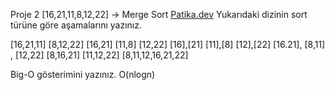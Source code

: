 Proje 2
[16,21,11,8,12,22] -> Merge Sort
[Patika.dev](https://www.patika.dev/tr)
Yukarıdaki dizinin sort türüne göre aşamalarını yazınız.

[16,21,11] [8,12,22]
[16,21] [11,8] [12,22]
[16],[21] [11],[8] [12],[22]
[16.21], [8,11] , [12,22]
[8,16,21] [11,12,22]
[8,11,12,16,21,22]

Big-O gösterimini yazınız.
O(nlogn)
